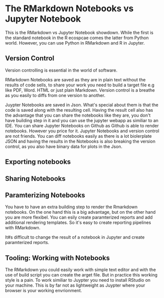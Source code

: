 # The RMarkdown Notebooks vs Jupyter Notebook

This is the RMarkdown vs Jupyter Notebook showdown. While the first is the standard notebook in the R ecospcae comes the latter from Python world. However, you can use Python in RMarkdown and R in Jupyter.

## Version Control

Version controlling is essential in the world of software.

RMarkdown Notebooks are saved as they are in plain text without the results of code sells, to share your work you need to build a target file e.g like PDF, Word. HTML or just plain Markdown. Version control is a breathe as you easily to diffs from one version to another.

Juypter Notebooks are saved in Json. What's special about them is that the code is saved along with the resulting cell. Having the result cell also has the advantage that you can share the notebooks like they are, you don't have building step in it and you can use the jupyter webapp as similiar to an IDE. You can share Jupyter Notebooks on Github as Github is able to render notebooks. However you price for it. Jupyter Notebooks and version control are not friends. You can diff notebooks easily as there is a lot biolerplate JSON and having the results in the Notebooks is also breaking the version control, as you also have binary data for plots in the Json. 

## Exporting notebooks

## Sharing Notebooks

## Paramterizing Notebooks

You have to have an extra building step to render the Rmarkdown notebooks. On the one hand this is a big advantage, but on the other hand you are more flexibel. You can esily create paramterized reports and add additional rendering templates. So it's easy to create reporting pipelines with RMarkdown.

It#s difficult to change the result of a notebook in Jupyter and create paramterized reports.

## Tooling: Working with Notebooks

The RMarkdown you could easily work with simple text editor and with the use of build script you can create the arget file. But in practice this working style is a pain. To work similiar to Juypter you need to install RStudio on your machine. This is by far not as lightweight as Juypter where your browser is your working envrionment.